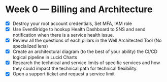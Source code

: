 # Week 0 — Billing and Architecture

* [x] Destroy your root account credentials, Set MFA, IAM role
* [x] Use EventBridge to hookup Health Dashboard to SNS and send notification when there is a service health issue.
* [x] Review all the questions of each pillars in the Well Architected Tool (No specialized lens)
* [x] Create an architectural diagram (to the best of your ability) the CI/CD logical pipeline in Lucid Charts
* [x] Research the technical and service limits of specific services and how they could impact the technical path for technical flexibility. 
* [x] Open a support ticket and request a service limit
